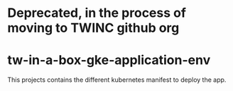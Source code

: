 # Deprecated, in the process of moving to TWINC github org

# tw-in-a-box-gke-application-env
This projects contains the different kubernetes manifest to deploy the app. 
